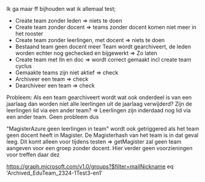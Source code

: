 Ik ga maar ff bijhouden wat ik allemaal test;

- Create team zonder leden => niets te doen
- Create team zonder docent => teams zonder docent komen niet meer in het rooster
- Create team zonder leerlingen, met docent => niets te doen
- Bestaand team geen docent meer
    Team wordt gearchiveert, de leden worden echter nog gechecked en bijgewerkt => Zo laten
- Create team met lln en doc => wordt correct gemaakt incl create team cyclus
- Gemaakte teams zijn niet aktief => check
- Archiveer een team => check
- Dearchiveer een team => check

Probleem:
Als een team gearchiveert wordt wat ook onderdeel is van een jaarlaag dan worden niet alle leerlingen uit de jaarlaag verwijderd? Zijn de leerlingen lid via een ander team? => Leerlingen zijn inderdaad nog lid via een ander team.
Geen probleem dus

"MagisterAzure geen leerlingen in team" wordt ook getriggered als het team geen docent heeft in Magister. De Magisterhash van het team is in dat geval leeg. Dit komt alleen voor tijdens testen => getMagister zal geen team aangeven voor een groep zonder docent. Hier verder geen voorzieningen voor treffen daar dez

https://graph.microsoft.com/v1.0/groups?$filter=mailNickname eq 'Archived_EduTeam_2324-1Test3-en1'
